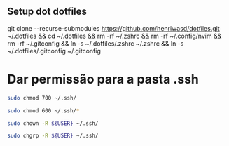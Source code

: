 ## Setup dot dotfiles
git clone --recurse-submodules https://github.com/henriwasd/dotfiles.git ~/.dotfiles &&
cd ~/.dotfiles &&
rm -rf ~/.zshrc &&
rm -rf ~/.config/nvim &&
rm -rf ~/.gitconfig &&
ln -s ~/.dotfiles/.zshrc ~/.zshrc &&
ln -s ~/.dotfiles/.gitconfig ~/.gitconfig


# Dar permissão para a pasta .ssh
```bash
sudo chmod 700 ~/.ssh/
```
```bash
sudo chmod 600 ~/.ssh/*
```
```bash
sudo chown -R ${USER} ~/.ssh/
```
```bash
sudo chgrp -R ${USER} ~/.ssh/
```
